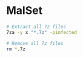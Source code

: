 # MalSet

```sh
# Extract all 7z files
7za -y x "*.7z" -pinfected

# Remove all 7z files 
rm *.7z
```